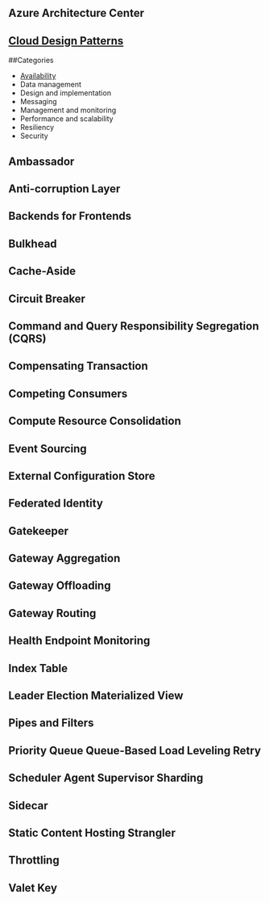 ## Azure Architecture Center 
## [Cloud Design Patterns](cloud-design-patterns.md)
##Categories
* [Availability](availability.md)
* Data management
* Design and implementation 
* Messaging
* Management and monitoring 
* Performance and scalability 
* Resiliency
* Security
## Ambassador
## Anti-corruption Layer
## Backends for Frontends
## Bulkhead
## Cache-Aside
## Circuit Breaker
## Command and Query Responsibility Segregation (CQRS) 
## Compensating Transaction
## Competing Consumers
## Compute Resource Consolidation
## Event Sourcing
## External Configuration Store
## Federated Identity
## Gatekeeper
## Gateway Aggregation
## Gateway Offloading
## Gateway Routing
## Health Endpoint Monitoring
## Index Table
## Leader Election Materialized View
## Pipes and Filters
## Priority Queue Queue-Based Load Leveling Retry
## Scheduler Agent Supervisor Sharding
## Sidecar
## Static Content Hosting Strangler
## Throttling
## Valet Key